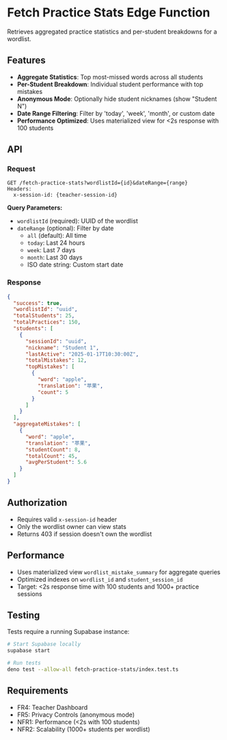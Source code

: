 # Fetch Practice Stats Edge Function

Retrieves aggregated practice statistics and per-student breakdowns for a wordlist.

## Features

- **Aggregate Statistics**: Top most-missed words across all students
- **Per-Student Breakdown**: Individual student performance with top mistakes
- **Anonymous Mode**: Optionally hide student nicknames (show "Student N")
- **Date Range Filtering**: Filter by 'today', 'week', 'month', or custom date
- **Performance Optimized**: Uses materialized view for <2s response with 100 students

## API

### Request

```
GET /fetch-practice-stats?wordlistId={id}&dateRange={range}
Headers:
  x-session-id: {teacher-session-id}
```

**Query Parameters:**
- `wordlistId` (required): UUID of the wordlist
- `dateRange` (optional): Filter by date
  - `all` (default): All time
  - `today`: Last 24 hours
  - `week`: Last 7 days
  - `month`: Last 30 days
  - ISO date string: Custom start date

### Response

```json
{
  "success": true,
  "wordlistId": "uuid",
  "totalStudents": 25,
  "totalPractices": 150,
  "students": [
    {
      "sessionId": "uuid",
      "nickname": "Student 1",
      "lastActive": "2025-01-17T10:30:00Z",
      "totalMistakes": 12,
      "topMistakes": [
        {
          "word": "apple",
          "translation": "苹果",
          "count": 5
        }
      ]
    }
  ],
  "aggregateMistakes": [
    {
      "word": "apple",
      "translation": "苹果",
      "studentCount": 8,
      "totalCount": 45,
      "avgPerStudent": 5.6
    }
  ]
}
```

## Authorization

- Requires valid `x-session-id` header
- Only the wordlist owner can view stats
- Returns 403 if session doesn't own the wordlist

## Performance

- Uses materialized view `wordlist_mistake_summary` for aggregate queries
- Optimized indexes on `wordlist_id` and `student_session_id`
- Target: <2s response time with 100 students and 1000+ practice sessions

## Testing

Tests require a running Supabase instance:

```bash
# Start Supabase locally
supabase start

# Run tests
deno test --allow-all fetch-practice-stats/index.test.ts
```

## Requirements

- FR4: Teacher Dashboard
- FR5: Privacy Controls (anonymous mode)
- NFR1: Performance (<2s with 100 students)
- NFR2: Scalability (1000+ students per wordlist)
